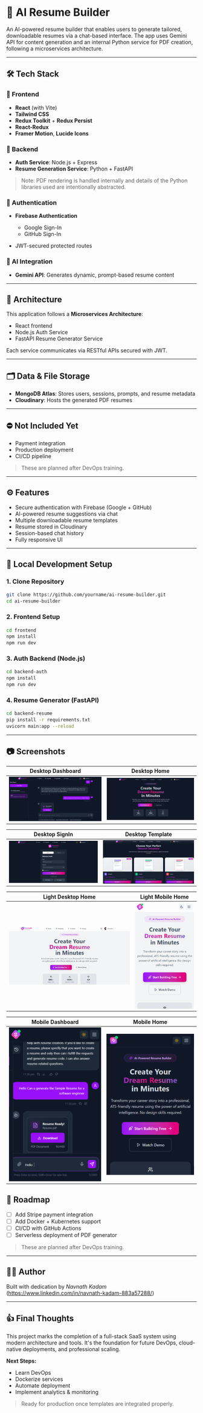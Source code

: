 # 🧠 AI Resume Builder

An AI-powered resume builder that enables users to generate tailored, downloadable resumes via a chat-based interface. The app uses Gemini API for content generation and an internal Python service for PDF creation, following a microservices architecture.

---

## 🛠️ Tech Stack

### 🔹 Frontend

- **React** (with Vite)
- **Tailwind CSS**
- **Redux Toolkit** + **Redux Persist**
- **React-Redux**
- **Framer Motion**, **Lucide Icons**

### 🔹 Backend

- **Auth Service**: Node.js + Express
- **Resume Generation Service**: Python + FastAPI

> Note: PDF rendering is handled internally and details of the Python libraries used are intentionally abstracted.

### 🔹 Authentication

- **Firebase Authentication**

  - Google Sign-In
  - GitHub Sign-In

- JWT-secured protected routes

### 🔹 AI Integration

- **Gemini API**: Generates dynamic, prompt-based resume content

---

## 🧱 Architecture

This application follows a **Microservices Architecture**:

- React frontend
- Node.js Auth Service
- FastAPI Resume Generator Service

Each service communicates via RESTful APIs secured with JWT.

---

## 🗂️ Data & File Storage

- **MongoDB Atlas**: Stores users, sessions, prompts, and resume metadata
- **Cloudinary**: Hosts the generated PDF resumes

---

## ⛔️ Not Included Yet

- Payment integration
- Production deployment
- CI/CD pipeline

> These are planned after DevOps training.

---

## ⚙️ Features

- Secure authentication with Firebase (Google + GitHub)
- AI-powered resume suggestions via chat
- Multiple downloadable resume templates
- Resume stored in Cloudinary
- Session-based chat history
- Fully responsive UI

---

## 🧪 Local Development Setup

### 1. Clone Repository

```bash
git clone https://github.com/yourname/ai-resume-builder.git
cd ai-resume-builder
```

### 2. Frontend Setup

```bash
cd frontend
npm install
npm run dev
```

### 3. Auth Backend (Node.js)

```bash
cd backend-auth
npm install
npm run dev
```

### 4. Resume Generator (FastAPI)

```bash
cd backend-resume
pip install -r requirements.txt
uvicorn main:app --reload
```

---

## 📷 Screenshots

| Desktop Dashboard | Desktop Home |
|-------------------|-------------|
| ![Desktop_Dashboard](https://github.com/ndk123-web/ai-resume-maker/raw/main/frontend/src/assets/Desktop_Dashboard.png) | ![Desktop_Home](https://github.com/ndk123-web/ai-resume-maker/raw/main/frontend/src/assets/Desktop_Home.png) |

| Desktop SignIn | Desktop Template |
|----------------|-----------------|
| ![Desktop_SignIn](https://github.com/ndk123-web/ai-resume-maker/raw/main/frontend/src/assets/Desktop_SignIn.png) | ![Desktop_Template](https://github.com/ndk123-web/ai-resume-maker/raw/main/frontend/src/assets/Desktop_Template.png) |

| Light Desktop Home | Light Mobile Home |
|--------------------|-------------------|
| ![Light_Desktop_Home](https://github.com/ndk123-web/ai-resume-maker/raw/main/frontend/src/assets/Light_Desktop_Home.png) | ![Light_Mobile_Home](https://github.com/ndk123-web/ai-resume-maker/raw/main/frontend/src/assets/Light_Mobile_Home.png) |

| Mobile Dashboard | Mobile Home |
|------------------|------------|
| ![Mobile_Dashboard](https://github.com/ndk123-web/ai-resume-maker/raw/main/frontend/src/assets/Mobile_Dashboard.png) | ![Mobile_Home](https://github.com/ndk123-web/ai-resume-maker/raw/main/frontend/src/assets/Mobile_Home.png) |

## 📌 Roadmap

- [ ] Add Stripe payment integration
- [ ] Add Docker + Kubernetes support
- [ ] CI/CD with GitHub Actions
- [ ] Serverless deployment of PDF generator

> These are planned after DevOps training.

---

## 🙋‍♂️ Author

Built with dedication by _Navnath Kadam_ (https://www.linkedin.com/in/navnath-kadam-883a57288/)

---

## 👍 Final Thoughts

This project marks the completion of a full-stack SaaS system using modern architecture and tools. It's the foundation for future DevOps, cloud-native deployments, and professional scaling.

**Next Steps:**

- Learn DevOps
- Dockerize services
- Automate deployment
- Implement analytics & monitoring

> Ready for production once templates are integrated properly.
